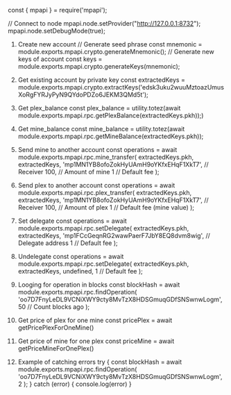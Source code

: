 const { mpapi } = require('mpapi');

// Connect to node
mpapi.node.setProvider("http://127.0.0.1:8732");
mpapi.node.setDebugMode(true);

1. Create new account
// Generate seed phrase
const mnemonic = module.exports.mpapi.crypto.generateMnemonic();
// Generate new keys of account
const keys = module.exports.mpapi.crypto.generateKeys(mnemonic);

2. Get existing account by private key
const extractedKeys = module.exports.mpapi.crypto.extractKeys('edsk3uku2wuuMztoazUmusXoRgFYRJyPyN9QYdoPDZo6JEKM3QMd5t');

3. Get plex_balance
const plex_balance = utility.totez(await module.exports.mpapi.rpc.getPlexBalance(extractedKeys.pkh));)

4. Get mine_balance
const mine_balance = utility.totez(await module.exports.mpapi.rpc.getMineBalance(extractedKeys.pkh));

5. Send mine to another account
const operations = await module.exports.mpapi.rpc.mine_transfer(
  extractedKeys.pkh, 
  extractedKeys, 
  'mp1MN1YB8ofoZokHyUAmH9oYKfxEHqF1XkT7', // Receiver
  100, // Amount of mine
  1 // Default fee
);

6. Send plex to another account
const operations = await module.exports.mpapi.rpc.plex_transfer(
  extractedKeys.pkh, 
  extractedKeys, 
  'mp1MN1YB8ofoZokHyUAmH9oYKfxEHqF1XkT7', // Receiver
  100, // Amount of plex
  1 // Default fee (mine value)
);

7. Set delegate
const operations = await module.exports.mpapi.rpc.setDelegate(
  extractedKeys.pkh, 
  extractedKeys, 
  'mp1FCcGeqnRG2wawPaerF7JbY8EQ8dvm8wig', // Delegate address
  1 // Default fee
);

8. Undelegate
const operations = await module.exports.mpapi.rpc.setDelegate(
  extractedKeys.pkh, 
  extractedKeys, 
  undefined, 
  1 // Default fee
);

9. Looging for operation in blocks 
const blockHash = await module.exports.mpapi.rpc.findOperation(
  'oo7D7FnyLeDL9VCNiXWY9cty8MvTzX8HDSGmuqGDfSNSwnwLogm',
  50 // Count blocks ago
);

10. Get price of plex for one mine
const pricePlex = await getPricePlexForOneMine()

11. Get price of mine for one plex
const priceMine = await getPriceMineForOnePlex()

12. Example of catching errors
try {
  const blockHash = await module.exports.mpapi.rpc.findOperation(
    'oo7D7FnyLeDL9VCNiXWY9cty8MvTzX8HDSGmuqGDfSNSwnwLogm',
    2
  );
} catch (error) {
  console.log(error)
}


